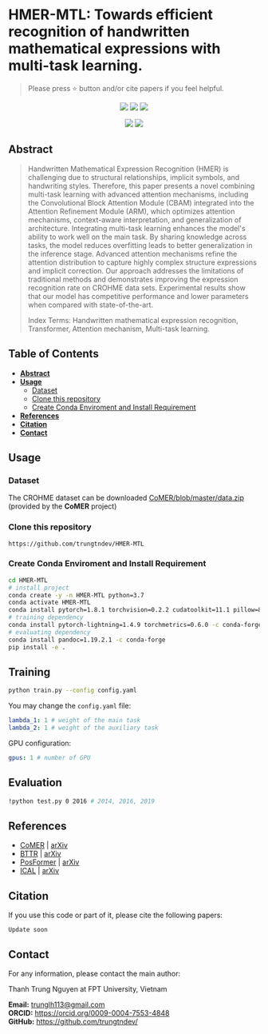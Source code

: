 # HMER-MTL: Towards efficient recognition of handwritten mathematical expressions with multi-task learning.

> Please press ⭐ button and/or cite papers if you feel helpful.

<p align="center">
<img src="https://img.shields.io/github/stars/trungtndev/HMER-MTL">
<img src="https://img.shields.io/github/forks/trungtndev/HMER-MTL">
<img src="https://img.shields.io/github/watchers/trungtndev/HMER-MTL">
</p>

<p align="center">
<img src="https://img.shields.io/badge/Last%20updated%20on-13.01.2025-brightgreen?style=for-the-badge">
<img src="https://img.shields.io/badge/Written%20by-Nguyen%20Thanh%20Trung-pink?style=for-the-badge"> 
</p>


## Abstract 
> Handwritten Mathematical Expression Recognition (HMER) is challenging due to structural relationships, implicit symbols, and handwriting styles. Therefore, this paper presents a novel combining multi-task learning with advanced attention mechanisms, including the Convolutional Block Attention Module (CBAM) integrated into the Attention Refinement Module (ARM), which optimizes attention mechanisms, context-aware interpretation, and generalization of architecture. Integrating multi-task learning enhances the model's ability to work well on the main task. By sharing knowledge across tasks, the model reduces overfitting leads to better generalization in the inference stage. Advanced attention mechanisms refine the attention distribution to capture highly complex structure expressions and implicit correction. Our approach addresses the limitations of traditional methods and demonstrates improving the expression recognition rate on CROHME data sets. Experimental results show that our model has competitive performance and lower parameters when compared with state-of-the-art.
>
> Index Terms: Handwritten mathematical expression recognition, Transformer, Attention mechanism, Multi-task learning.
## Table of Contents

- [**Abstract**](#Abstract)
- [**Usage**](#Usage)
  - [Dataset](#dataset)
  - [Clone this repository](#clone-this-repository)
  - [Create Conda Enviroment and Install Requirement](#create-conda-enviroment-and-install-requirement)
- [**References**](#references)
- [**Citation**](#citation)
- [**Contact**](#Contact)

## Usage
### Dataset
The CROHME dataset can be downloaded [CoMER/blob/master/data.zip](https://github.com/Green-Wood/CoMER/blob/master/data.zip) (provided by the **CoMER** project)

### Clone this repository
```
https://github.com/trungtndev/HMER-MTL
```

### Create Conda Enviroment and Install Requirement
```bash
cd HMER-MTL
# install project   
conda create -y -n HMER-MTL python=3.7
conda activate HMER-MTL
conda install pytorch=1.8.1 torchvision=0.2.2 cudatoolkit=11.1 pillow=8.4.0 -c pytorch -c nvidia
# training dependency
conda install pytorch-lightning=1.4.9 torchmetrics=0.6.0 -c conda-forge
# evaluating dependency
conda install pandoc=1.19.2.1 -c conda-forge
pip install -e .
```

## Training
```bash
python train.py --config config.yaml  
```

You may change the `config.yaml` file:
```yaml
lambda_1: 1 # weight of the main task
lambda_2: 1 # weight of the auxiliary task
```
GPU configuration:
```yaml
gpus: 1 # number of GPU
```

## Evaluation
```bash
!python test.py 0 2016 # 2014, 2016, 2019
```


## References
- [CoMER](https://github.com/Green-Wood/CoMER) | [arXiv](https://arxiv.org/abs/2207.04410)
- [BTTR](https://github.com/Green-Wood/BTTR) | [arXiv](https://arxiv.org/abs/2105.02412)
- [PosFormer](https://github.com/SJTU-DeepVisionLab/PosFormer) | [arXiv](https://arxiv.org/abs/2407.07764)
- [ICAL](https://github.com/qingzhenduyu/ICAL) | [arXiv](https://arxiv.org/abs/2405.09032)

## Citation
If you use this code or part of it, please cite the following papers:
```
Update soon
```
## Contact
For any information, please contact the main author:

Thanh Trung Nguyen at FPT University, Vietnam

**Email:** <link>trunglh113@gmail.com </link><br>
**ORCID:** <link>https://orcid.org/0009-0004-7553-4848</link> <br>
**GitHub:** <link>https://github.com/trungtndev/</link>



